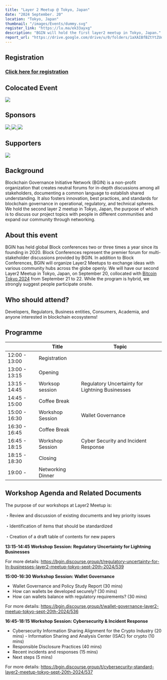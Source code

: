 ```yaml
---
title: "Layer 2 Meetup @ Tokyo, Japan"
date: "2024 September. 20"
location: "Tokyo, Japan"
thumbnail: "/images/Events/dummy.svg"
register_link: "https://lu.ma/ek33ayxg"
description: "BGIN will hold the first layer2 meetup in Tokyo, Japan."
report_url: "https://drive.google.com/drive/u/0/folders/1aXAIBfBZtYtZUdex1oaCpe9my2BQXKrn"
---
```


## Registration

### <b style="color:red;">[Click here for registration](https://lu.ma/ek33ayxg)</b>

## Colocated Event

<div class="events">
    <a href="https://bitcoinconference.tokyo/en/">
        <img src="/images/Events/BitcoinTokyo2024.jpg">
    </a>
</div>

## Sponsors

<div class="sponsors">
    <a href="https://www.garage.co.jp/en/">
        <img src="/images/Events/sponsor/DG.jpeg">
    </a>
    <a href="https://www.ginco.co.jp/en">
        <img src="/images/Events/sponsor/Ginco.jpeg">
    </a>
    <a href="https://fintechjapan.org/en/">
        <img src="/images/Events/sponsor/fintech_assoc_japan.jpg">
    </a>
</div>

## Supporters

<div class="sponsors">
    <a href="https://www.fsa.go.jp/en/">
        <img src="/images/Events/sponsor/JFSA.png">
    </a>
</div>

## Background

Blockchain Governance Initiative Network (BGIN) is a non-profit organization that creates neutral forums for in-depth discussions among all stakeholders, documenting a common language to establish shared understanding. It also fosters innovation, best practices, and standards for blockchain governance in operational, regulatory, and technical spheres. We hold the second layer 2 meetup in Tokyo, Japan, the purpose of which is to discuss our project topics with people in different communities and expand our community through networking.

## About this event

​BGIN has held global Block conferences two or three times a year since its founding in 2020. Block Conferences represent the premier forum for multi-stakeholder discussions provided by BGIN. In addition to Block Conferences, BGIN will organize Layer2 Meetups to exchange ideas with various community hubs across the globe openly. We will have our second Layer2 Meetup in Tokyo, Japan, on September 20, collocated with [Bitcoin Tokyo 2024](https://bitcoinconference.tokyo/en/) from September 21 to 22. While the program is hybrid, we strongly suggest people participate onsite.

## ​Who should attend?

​Developers, Regulators, Business entities, Consumers, Academia, and anyone interested in blockchain ecosystems!

## Programme

|               | Title             | Topic                                           |
| ------------- | ----------------- | ----------------------------------------------- |
| 12:00 - 13:00 | Registration      |                                                 |
| 13:00 - 13:15 | Opening           |                                                 |
| 13:15 - 14:45 | Worksop session   | Regulatory Uncertainty for Lightning Businesses |
| 14:45 - 15:00 | Coffee Break      |                                                 |
| 15:00 - 16:30 | Workshop Session  | Wallet Governance                               |
| 16:30 - 16:45 | Coffee Break      |                                                 |
| 16:45 - 18:15 | Workshop Session  | Cyber Security and Incident Response            |
| 18:15 - 18:30 | Closing           |                                                 |
| 19:00 -       | Networking Dinner |                                                 |

## Workshop Agenda and Related Documents

​The purpose of our workshops at Layer2 Meetup is:

・​Review and discussion of existing documents and key priority issues

​・Identification of items that should be standardized

​・Creation of a draft table of contents for new papers

<b>​13:15-14:45 Workshop Session: Regulatory Uncertainty for Lightning Businesses</b>

For more details: https://bgin.discourse.group/t/regulatory-uncertainty-for-ln-businesses-layer2-meetup-tokyo-sept-20th-2024/539

<b>​​15:00-16:30 Workshop Session: Wallet Governance</b>

- ​Wallet Governance and Policy Study Report (30 mins)
- ​How can wallets be developed securely? (30 mins)
- ​How can wallets balance with regulatory requirements? (30 mins)

For more details: https://bgin.discourse.group/t/wallet-governance-layer2-meetup-tokyo-sept-20th-2024/536

<b>​16:45-18:15 Workshop Session: Cybersecurity & Incident Response</b>

- Cybersecurity Information Sharing Alignment for the Crypto Industry (20 mins)
  ​- Information Sharing and Analysis Center (ISAC) for crypto (10 mins)
- ​Responsible Disclosure Practices (40 mins)
- ​Recent incidents and responses (15 mins)
- ​Next steps (5 mins)

For more details: ​https://bgin.discourse.group/t/cybersecurity-standard-layer2-meetup-tokyo-sept-20th-2024/537
